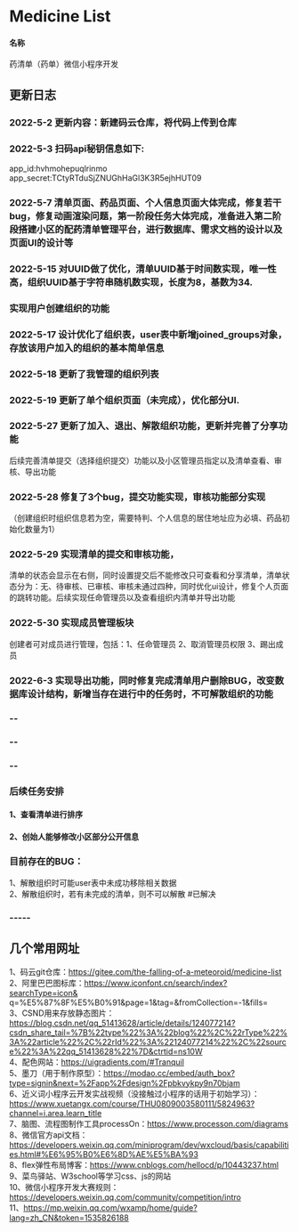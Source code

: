 # Medicine List

#### 名称
药清单（药单）微信小程序开发
## 更新日志 

### 2022-5-2 更新内容：新建码云仓库，将代码上传到仓库  
### 2022-5-3 扫码api秘钥信息如下:  
app_id:hvhmohepuqlrinmo  
app_secret:TCtyRTduSjZNUGhHaGl3K3R5ejhHUT09  
### 2022-5-7 清单页面、药品页面、个人信息页面大体完成，修复若干bug，修复动画渲染问题，第一阶段任务大体完成，准备进入第二阶段搭建小区的配药清单管理平台，进行数据库、需求文档的设计以及页面UI的设计等    
  
### 2022-5-15 对UUID做了优化，清单UUID基于时间数实现，唯一性高，组织UUID基于字符串随机数实现，长度为8，基数为34.  
###           实现用户创建组织的功能  
### 2022-5-17 设计优化了组织表，user表中新增joined_groups对象，存放该用户加入的组织的基本简单信息    
### 2022-5-18 更新了我管理的组织列表  
### 2022-5-19 更新了单个组织页面（未完成），优化部分UI.  
### 2022-5-27 更新了加入、退出、解散组织功能，更新并完善了分享功能  
后续完善清单提交（选择组织提交）功能以及小区管理员指定以及清单查看、审核、导出功能  
### 2022-5-28 修复了3个bug，提交功能实现，审核功能部分实现  
（创建组织时组织信息若为空，需要特判、个人信息的居住地址应为必填、药品初始化数量为1）
### 2022-5-29 实现清单的提交和审核功能，
清单的状态会显示在右侧，同时设置提交后不能修改只可查看和分享清单，清单状态分为：无、待审核、已审核、审核未通过四种，同时优化ui设计，修复个人页面的跳转功能。后续实现任命管理员以及查看组织内清单并导出功能  
### 2022-5-30 实现成员管理板块  
创建者可对成员进行管理，包括：1、任命管理员 2、取消管理员权限 3、踢出成员  
### 2022-6-3 实现导出功能，同时修复完成清单用户删除BUG，改变数据库设计结构，新增当存在进行中的任务时，不可解散组织的功能
###  --
###  --
###  --
### 后续任务安排  
#### 1、查看清单进行排序 
#### 2、创始人能够修改小区部分公开信息

### 目前存在的BUG：
1、解散组织时可能user表中未成功移除相关数据   
2、解散组织时，若有未完成的清单，则不可以解散  #已解决
  
  
### -----  
  
   
  
  
## 几个常用网址  
1、码云git仓库：https://gitee.com/the-falling-of-a-meteoroid/medicine-list  
2、阿里巴巴图标库：https://www.iconfont.cn/search/index?searchType=icon&  q=%E5%87%8F%E5%B0%91&page=1&tag=&fromCollection=-1&fills=    
3、CSND用来存放静态图片：https://blog.csdn.net/qq_51413628/article/details/124077214?csdn_share_tail=%7B%22type%22%3A%22blog%22%2C%22rType%22%3A%22article%22%2C%22rId%22%3A%22124077214%22%2C%22source%22%3A%22qq_51413628%22%7D&ctrtid=ns10W  
4、配色网站：https://uigradients.com/#Tranquil  
5、墨刀（用于制作原型）：https://modao.cc/embed/auth_box?type=signin&next=%2Fapp%2Fdesign%2Fpbkvykpy9n70bjam  
6、近义词小程序云开发实战视频（没接触过小程序的话用于初始学习）：https://www.xuetangx.com/course/THU0809003580111/5824963?channel=i.area.learn_title  
7、脑图、流程图制作工具processOn：https://www.processon.com/diagrams  
8、微信官方api文档：https://developers.weixin.qq.com/miniprogram/dev/wxcloud/basis/capabilities.html#%E6%95%B0%E6%8D%AE%E5%BA%93  
8、flex弹性布局博客：https://www.cnblogs.com/hellocd/p/10443237.html  
9、菜鸟驿站、W3school等学习css、js的网站  
10、微信小程序开发大赛规则：https://developers.weixin.qq.com/community/competition/intro  
11、https://mp.weixin.qq.com/wxamp/home/guide?lang=zh_CN&token=1535826188  

